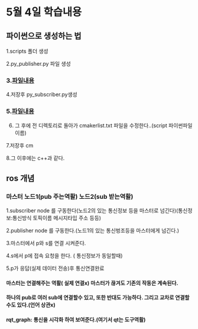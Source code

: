 # 5월 4일 학습내용
## 파이썬으로 생성하는 법
1.scripts 폴더 생성   

2.py_publisher.py 파일 생성   

### 3.[파일내용](파이썬파일내용.md)

4.저장후 py_subscriber.py생성    

### 5.[파일내용](파이썬파일내용2.md)   

6. 그 후에 전 디렉토리로 돌아가 cmakerlist.txt 파일을 수정한다..(script 파이썬파일이름)   

7.저장후 cm     

8.그 이후에는 c++과 같다.

## ros 개념
### 마스터 노드1(pub 주는역활) 노드2(sub 받는역활)
1.subscriber node 를 구동한다(노드2의 있는 통신정보 등을 마스터로 넘긴다)(통신정보:통신방식 토픽이름 메시지타입 주소 등등)   

2.publisher node 를 구동한다.(노드1의 있는 통신벙조등을 마스터에게 넘긴다.)   

3.마스터에서 p와 s를 연결 시켜준다.   

4.s에서 p에 접속 요청을 한다. ( 통신정보가 동일할때)   

5.p가 응답(실제 데이터 전송)후 통신연결완료   

#### 마스터는 연결해주는 역활( 실제 연결x) 마스터가 끊겨도 기존의 작동은 계속된다.
#### 하나의 pub로 여러 sub에 연결할수 있고, 또한 반대도 가능하다. 그리고 교차로 연결할 수도 있다.(언어 상관x)
#### rqt_graph: 통신을 시각화 하여 보여준다.(여기서 qt는 도구역활)




